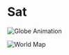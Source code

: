 # Sat

![Globe Animation](https://github.com/junhg0211/sat/blob/master/globeGif.gif)

![World Map](https://github.com/junhg0211/sat/blob/master/%EC%84%B8%EA%B3%84%EC%A7%80%EB%8F%84/world.svg)
